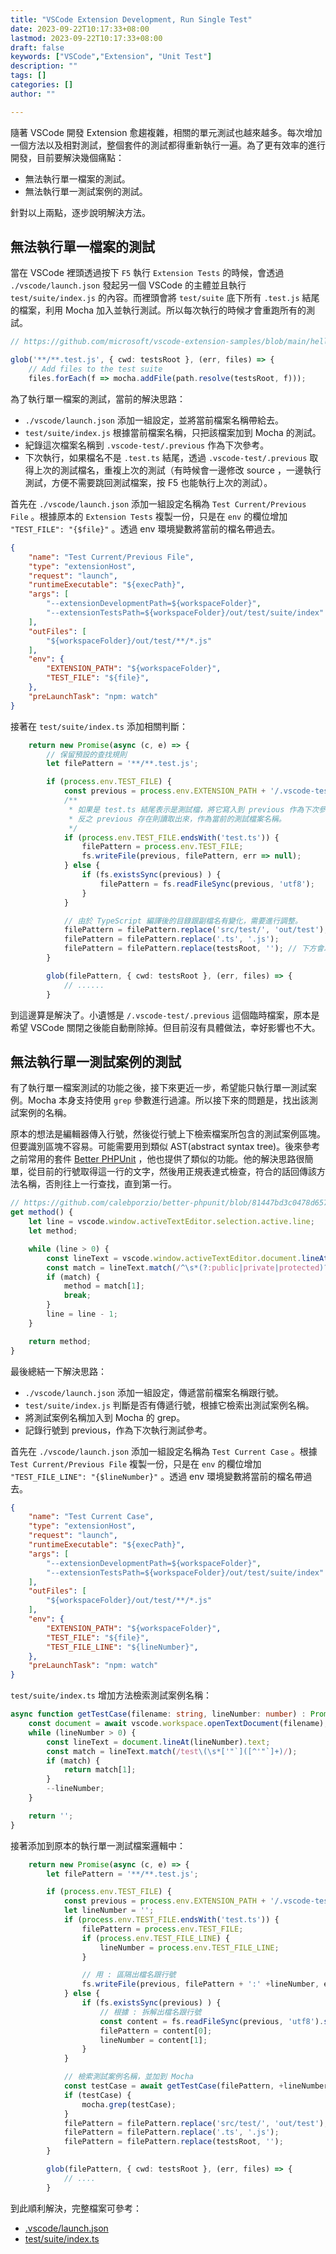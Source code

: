 ```yaml
---
title: "VSCode Extension Development, Run Single Test"
date: 2023-09-22T10:17:33+08:00
lastmod: 2023-09-22T10:17:33+08:00
draft: false
keywords: ["VSCode","Extension", "Unit Test"]
description: ""
tags: []
categories: []
author: ""

---
```


隨著 VSCode 開發 Extension 愈趨複雜，相關的單元測試也越來越多。每次增加一個方法以及相對測試，整個套件的測試都得重新執行一遍。為了更有效率的進行開發，目前要解決幾個痛點：

- 無法執行單一檔案的測試。
- 無法執行單一測試案例的測試。

針對以上兩點，逐步說明解決方法。

## 無法執行單一檔案的測試

當在 VSCode 裡頭透過按下 `F5` 執行 `Extension Tests` 的時候，會透過 `./vscode/launch.json` 發起另一個 VSCode 的主體並且執行 `test/suite/index.js` 的內容。而裡頭會將 `test/suite` 底下所有 `.test.js` 結尾的檔案，利用 Mocha 加入並執行測試。所以每次執行的時候才會重跑所有的測試。

```ts
// https://github.com/microsoft/vscode-extension-samples/blob/main/helloworld-test-sample/src/test/suite/index.ts

glob('**/**.test.js', { cwd: testsRoot }, (err, files) => {
    // Add files to the test suite
    files.forEach(f => mocha.addFile(path.resolve(testsRoot, f)));
```

為了執行單一檔案的測試，當前的解決思路：

- `./vscode/launch.json` 添加一組設定，並將當前檔案名稱帶給去。
- `test/suite/index.js` 根據當前檔案名稱，只把該檔案加到 Mocha 的測試。
- 紀錄這次檔案名稱到 `.vscode-test/.previous` 作為下次參考。
- 下次執行，如果檔名不是 `.test.ts` 結尾，透過 `.vscode-test/.previous` 取得上次的測試檔名，重複上次的測試（有時候會一邊修改 source ，一邊執行測試，方便不需要跳回測試檔案，按 F5 也能執行上次的測試）。

首先在 `./vscode/launch.json` 添加一組設定名稱為 `Test Current/Previous File` 。根據原本的 `Extension Tests` 複製一份，只是在 `env` 的欄位增加  `"TEST_FILE": "{$file}"` 。透過 env 環境變數將當前的檔名帶過去。

```json
{
    "name": "Test Current/Previous File",
    "type": "extensionHost",
    "request": "launch",
    "runtimeExecutable": "${execPath}",
    "args": [
        "--extensionDevelopmentPath=${workspaceFolder}",
        "--extensionTestsPath=${workspaceFolder}/out/test/suite/index"
    ],
    "outFiles": [
        "${workspaceFolder}/out/test/**/*.js"
    ],
    "env": {
        "EXTENSION_PATH": "${workspaceFolder}",
        "TEST_FILE": "${file}",
    },
    "preLaunchTask": "npm: watch"
}
```

接著在 `test/suite/index.ts` 添加相關判斷：

```ts
	return new Promise(async (c, e) => {
        // 保留預設的查找規則
		let filePattern = '**/**.test.js';

		if (process.env.TEST_FILE) {
			const previous = process.env.EXTENSION_PATH + '/.vscode-test/.previous';
            /**
             * 如果是 test.ts 結尾表示是測試檔，將它寫入到 previous 作為下次參考，
             * 反之 previous 存在則讀取出來，作為當前的測試檔案名稱。
             */
			if (process.env.TEST_FILE.endsWith('test.ts')) {
				filePattern = process.env.TEST_FILE;
				fs.writeFile(previous, filePattern, err => null);
			} else {
				if (fs.existsSync(previous) ) {
					filePattern = fs.readFileSync(previous, 'utf8');
				}
			}

            // 由於 TypeScript 編譯後的目錄跟副檔名有變化，需要進行調整。
			filePattern = filePattern.replace('src/test/', 'out/test');
			filePattern = filePattern.replace('.ts', '.js');
			filePattern = filePattern.replace(testsRoot, ''); // 下方會以 testsRoot 為當前目錄，所以須去掉
		}

        glob(filePattern, { cwd: testsRoot }, (err, files) => {
            // ......
        }
```

到這邊算是解決了。小遺憾是 `/.vscode-test/.previous` 這個臨時檔案，原本是希望 VSCode 關閉之後能自動刪除掉。但目前沒有具體做法，幸好影響也不大。


## 無法執行單一測試案例的測試

有了執行單一檔案測試的功能之後，接下來更近一步，希望能只執行單一測試案例。Mocha 本身支持使用 `grep` 參數進行過濾。所以接下來的問題是，找出該測試案例的名稱。

原本的想法是編輯器傳入行號，然後從行號上下檢索檔案所包含的測試案例區塊。但要識別區塊不容易。可能需要用到類似 AST(abstract syntax tree)。後來參考之前常用的套件  [Better PHPUnit](https://marketplace.visualstudio.com/items?itemName=calebporzio.better-phpunit&ssr=false#review-details) ，他也提供了類似的功能。他的解決思路很簡單，從目前的行號取得這一行的文字，然後用正規表達式檢查，符合的話回傳該方法名稱，否則往上一行查找，直到第一行。

```ts
// https://github.com/calebporzio/better-phpunit/blob/81447bd3c0478d6577d697b398578068f53c31d7/src/phpunit-command.js#L88
get method() {
    let line = vscode.window.activeTextEditor.selection.active.line;
    let method;

    while (line > 0) {
        const lineText = vscode.window.activeTextEditor.document.lineAt(line).text;
        const match = lineText.match(/^\s*(?:public|private|protected)?\s*function\s*(\w+)\s*\(.*$/);
        if (match) {
            method = match[1];
            break;
        }
        line = line - 1;
    }

    return method;
}
```

最後總結一下解決思路：

- `./vscode/launch.json` 添加一組設定，傳遞當前檔案名稱跟行號。
- `test/suite/index.js` 判斷是否有傳遞行號，根據它檢索出測試案例名稱。
- 將測試案例名稱加入到 Mocha 的 grep。
- 記錄行號到 previous，作為下次執行測試參考。

首先在 `./vscode/launch.json` 添加一組設定名稱為 `Test Current Case` 。根據 `Test Current/Previous File` 複製一份，只是在 `env` 的欄位增加  `"TEST_FILE_LINE": "{$lineNumber}"` 。透過 env 環境變數將當前的檔名帶過去。

```json
{
    "name": "Test Current Case",
    "type": "extensionHost",
    "request": "launch",
    "runtimeExecutable": "${execPath}",
    "args": [
        "--extensionDevelopmentPath=${workspaceFolder}",
        "--extensionTestsPath=${workspaceFolder}/out/test/suite/index"
    ],
    "outFiles": [
        "${workspaceFolder}/out/test/**/*.js"
    ],
    "env": {
        "EXTENSION_PATH": "${workspaceFolder}",
        "TEST_FILE": "${file}",
        "TEST_FILE_LINE": "${lineNumber}",
    },
    "preLaunchTask": "npm: watch"
}
```

`test/suite/index.ts` 增加方法檢索測試案例名稱：

```ts
async function getTestCase(filename: string, lineNumber: number) : Promise<string> {
	const document = await vscode.workspace.openTextDocument(filename);
	while (lineNumber > 0) {
		const lineText = document.lineAt(lineNumber).text;
		const match = lineText.match(/test\(\s*['"`]([^'"`]+)/);
		if (match) {
			return match[1];
		}
		--lineNumber;
	}

	return '';
}
```

接著添加到原本的執行單一測試檔案邏輯中：

```ts
	return new Promise(async (c, e) => {
		let filePattern = '**/**.test.js';

		if (process.env.TEST_FILE) {
			const previous = process.env.EXTENSION_PATH + '/.vscode-test/.previous';
			let lineNumber = '';
			if (process.env.TEST_FILE.endsWith('test.ts')) {
				filePattern = process.env.TEST_FILE;
				if (process.env.TEST_FILE_LINE) {
					lineNumber = process.env.TEST_FILE_LINE;
				}

                // 用 : 區隔出檔名跟行號
				fs.writeFile(previous, filePattern + ':' +lineNumber, err => null);
			} else {
				if (fs.existsSync(previous) ) {
                    // 根據 : 拆解出檔名跟行號
					const content = fs.readFileSync(previous, 'utf8').split(':');
					filePattern = content[0];
					lineNumber = content[1];
				}
			}

            // 檢索測試案例名稱，並加到 Mocha
			const testCase = await getTestCase(filePattern, +lineNumber);
			if (testCase) {
				mocha.grep(testCase);
			}
			filePattern = filePattern.replace('src/test/', 'out/test');
			filePattern = filePattern.replace('.ts', '.js');
			filePattern = filePattern.replace(testsRoot, '');
		}

		glob(filePattern, { cwd: testsRoot }, (err, files) => {
            // ....
        }
```

到此順利解決，完整檔案可參考：

- [.vscode/launch.json](https://github.com/absszero/vscode-laravel-goto/blob/master/.vscode/launch.json)
- [test/suite/index.ts](https://github.com/absszero/vscode-laravel-goto/blob/master/src/test/suite/index.ts)
